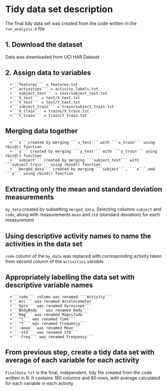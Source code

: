 # Tidy data set description

The final tidy data set was created from the code written in the ```run_analysis.R``` file

## 1. Download the dataset
Data was downloaded from UCI HAR Dataset

## 2. Assign data to variables
      +```features``` = features.txt
      +```activities``` = activity_labels.txt
      +```subject_test``` = text/subject_test.txt
      +```X_test``` = test/X_test.txt
      +```Y_test``` = test/Y_test.txt
      +```subject_train``` = train/subject_train.txt
      +```X_train``` = trains/X_train.txt
      +```Y_train``` = train/Y_train.txt

## Merging data together 
      +```x```created by merging ```x_test``` with ```x_train``` using rbind() function
      +```y``` created by merging ```y_test``` with ```y_train``` using rbind() function
      +```subject``` created by merging ```subject_test``` with ```subject_train``` using rbind() function
      +```merged_data``` created by merging ```subject```, ```x``` and ```y``` using cbind() function
          
 ## Extracting only the mean and standard deviation measurements
  ```my_data``` created by subsetting ```merged_data```. Selecting columns ```subject``` and ```code```, along with measurements ```mean``` and ```std``` (standard deviation) for each measurement
  
  ## Using descriptive activity names to name the activities in the data set
 ```code``` column of the ```my_data``` was replaced with corresponding activity taken from second column of the ```activities``` variable
 
 ## Appropriately labelling the data set with descriptive variable names
      +```code``` column was renamed ```Activity```
      +```Acc``` was renamed Accelerometer```
      +```Gyro``` was renamed Gyroscope```
      +```BodyBody``` was renamed Body```
      +```Mag``` was renamed Magnitude```
      +```^t``` was renamed Time```
      +```^f``` was renamed frequency```
      +```-mean```was renamed Mean```
      +```-std``` was renamed STD```
      +```-freq``` was renamed Frequency```
      
  ## From previous step, create a tidy data set with average of each variable for each activity
  ```FinalData.txt``` is the final, independent, tidy file created from the code written in R. It contains 180 columns and 80 rows, with average calculated for each variable in each activity
